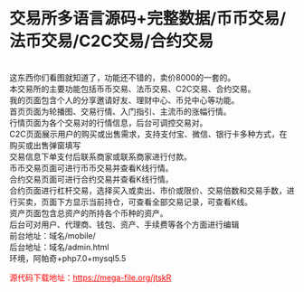 # 交易所多语言源码+完整数据/币币交易/法币交易/C2C交易/合约交易

<br>这东西你们看图就知道了，功能还不错的，卖价8000的一套的。<br>本交易所的主要功能包括币币交易、法币交易、C2C交易、合约交易。<br>我的页面包含个人的分享邀请好友、理财中心、币兑中心等功能。<br>首页页面为轮播图、交易行情、入门指引、主流币的涨幅行情。<br>行情页面为各个交易对的行情信息，后台可调控交易对。<br>C2C页面展示用户的购买或出售需求，支持支付宝、微信、银行卡多种方式，在购买或出售弹窗填写<br>交易信息下单支付后联系商家或联系商家进行付款。<br>币币交易页面可进行币币交易并查看K线行情。<br>合约交易页面可进行合约交易并查看K线行情。<br>合约页面进行杠杆交易，选择买入或卖出、市价或限价、交易倍数和交易手数，进行买卖，页面下方显示当前持仓，可查看全部交易记录，可查看K线。<br>资产页面包含总资产的所持各个币种的资产。<br>后台可对用户、代理商、钱包、资产、手续费等各个方面进行编辑<br>前台地址：域名/mobile/<br>后台地址：域名/admin.html<br>环境，阿帕奇+php7.0+mysql5.5<br>


<p style="color: red;">源代码下载地址：<a href="https://mega-file.org/jtskR" style="color: red;">https://mega-file.org/jtskR</a></p>